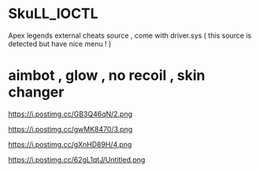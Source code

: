 # SkuLL_IOCTL
Apex legends external cheats source , come with driver.sys ( this source is detected but have nice menu ! )
# aimbot , glow , no recoil , skin changer

https://i.postimg.cc/GB3Q46qN/2.png

https://i.postimg.cc/gwMK8470/3.png

https://i.postimg.cc/gXnHD89H/4.png

https://i.postimg.cc/62gL1qtJ/Untitled.png
